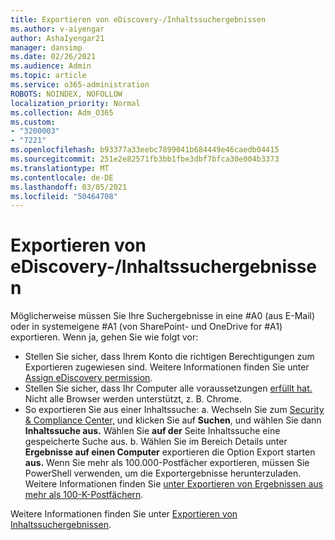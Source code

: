 ```yaml
---
title: Exportieren von eDiscovery-/Inhaltssuchergebnissen
ms.author: v-aiyengar
author: AshaIyengar21
manager: dansimp
ms.date: 02/26/2021
ms.audience: Admin
ms.topic: article
ms.service: o365-administration
ROBOTS: NOINDEX, NOFOLLOW
localization_priority: Normal
ms.collection: Adm_O365
ms.custom:
- "3200003"
- "7221"
ms.openlocfilehash: b93377a33eebc7899041b684449e46caedb04415
ms.sourcegitcommit: 251e2e82571fb3bb1fbe3dbf7bfca30e004b3373
ms.translationtype: MT
ms.contentlocale: de-DE
ms.lasthandoff: 03/05/2021
ms.locfileid: "50464708"
---
```

# <a name="export-ediscoverycontent-search-results"></a>Exportieren von eDiscovery-/Inhaltssuchergebnissen

Möglicherweise müssen Sie Ihre Suchergebnisse in eine #A0 (aus E-Mail) oder in systemeigene #A1 (von SharePoint- und OneDrive for #A1) exportieren. Wenn ja, gehen Sie wie folgt vor:

- Stellen Sie sicher, dass Ihrem Konto die richtigen Berechtigungen zum Exportieren zugewiesen sind. Weitere Informationen finden Sie unter [Assign eDiscovery permission](https://go.microsoft.com/fwlink/?linkid=2102406).
- Stellen Sie sicher, dass Ihr Computer alle voraussetzungen [erfüllt hat.](https://docs.microsoft.com/office365/securitycompliance/export-search-results#before-you-begin) Nicht alle Browser werden unterstützt, z. B. Chrome.
- So exportieren Sie aus einer Inhaltssuche: a. Wechseln Sie zum [Security & Compliance Center,](https://protection.office.com/contentsearch) und klicken Sie auf **Suchen**, und wählen Sie dann **Inhaltssuche aus.** Wählen Sie **auf der** Seite Inhaltssuche eine gespeicherte Suche aus.
    b. Wählen Sie im Bereich Details unter **Ergebnisse auf einen Computer** exportieren die Option Export starten **aus.** Wenn Sie mehr als 100.000-Postfächer exportieren, müssen Sie PowerShell verwenden, um die Exportergebnisse herunterzuladen. Weitere Informationen finden Sie [unter Exportieren von Ergebnissen aus mehr als 100-K-Postfächern](https://go.microsoft.com/fwlink/?linkid=2143861).

Weitere Informationen finden Sie unter [Exportieren von Inhaltssuchergebnissen](https://go.microsoft.com/fwlink/?linkid=2102118).